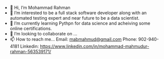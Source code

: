 - 👋 Hi, I’m Mohammad Rahman
- 👀 I’m interested to be a full stack software developer along with an automated testing expert and near future to be a data scientist.
- 🌱 I’m currently learning Pythpn for data science and acheiving some online certifications.
- 💞️ I’m looking to collaborate on ...
- 📫 How to reach me...
    Email:    mabmahmud@gmail.com
    Phone:    902-940-4181
    Linkedin: https://www.linkedin.com/in/mohammad-mahmudur-rahman-563539171/

<!---
mabmahmud/mabmahmud is a ✨ special ✨ repository because its `README.md` (this file) appears on your GitHub profile.
You can click the Preview link to take a look at your changes.
--->
